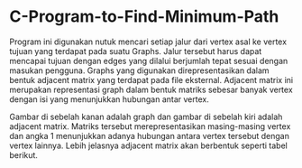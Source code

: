 # C-Program-to-Find-Minimum-Path

Program ini digunakan nutuk mencari setiap jalur dari  vertex asal ke vertex tujuan yang terdapat pada
suatu Graphs. Jalur tersebut harus dapat mencapai tujuan dengan edges yang dilalui berjumlah tepat
sesuai dengan masukan pengguna. Graphs yang digunakan direpresentasikan dalam bentuk adjacent
matrix yang terdapat pada file eksternal. Adjacent matrix ini merupakan representasi graph dalam bentuk
matriks sebesar banyak vertex dengan isi yang menunjukkan hubungan antar vertex.


Gambar di sebelah kanan adalah graph dan gambar di sebelah kiri adalah adjacent matrix. Matriks
tersebut merepresentasikan masing-masing vertex dan angka 1 menunjukkan adanya hubungan antara
vertex tersebut dengan vertex lainnya. Lebih jelasnya adjacent matrix akan berbentuk seperti tabel
berikut.

